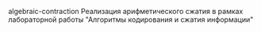 algebraic-contraction
Реализация арифметического сжатия в рамках лабораторной работы "Алгоритмы кодирования и сжатия информации"

